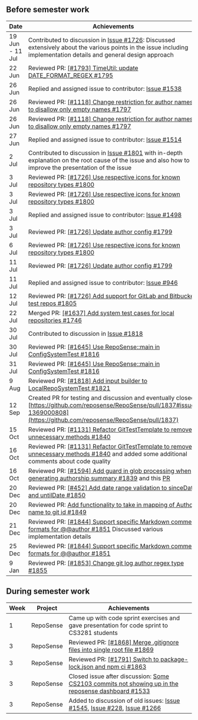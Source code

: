 ## Before semester work
| Date            | Achievements                                                                                                                                                                                                                                                             |
|-----------------|--------------------------------------------------------------------------------------------------------------------------------------------------------------------------------------------------------------------------------------------------------------------------|
| 19 Jun - 11 Jul | Contributed to discussion in [Issue #1726](https://github.com/reposense/RepoSense/issues/1726): Discussed extensively about the various points in the issue including implementation details and general design approach                                                 |
| 22 Jun          | Reviewed PR: [[#1793] TimeUtil: update DATE_FORMAT_REGEX #1795](https://github.com/reposense/RepoSense/pull/1795#pullrequestreview-1015127402)                                                                                                                           |
| 26 Jun          | Replied and assigned issue to contributor: [Issue #1538](https://github.com/reposense/RepoSense/issues/1538#issuecomment-1166461656)                                                                                                                                     |
| 26 Jun          | Reviewed PR: [[#1118] Change restriction for author names to disallow only empty names #1797](https://github.com/reposense/RepoSense/pull/1797#pullrequestreview-1019396755)                                                                                             |
| 26 Jun          | Reviewed PR: [[#1118] Change restriction for author names to disallow only empty names #1797](https://github.com/reposense/RepoSense/pull/1797#pullrequestreview-1019396755)                                                                                             |
| 27 Jun          | Replied and assigned issue to contributor: [Issue #1514](https://github.com/reposense/RepoSense/issues/1514#issuecomment-1167518510)                                                                                                                                     |
| 2 Jul           | Contributed to discussion in [Issue #1801](https://github.com/reposense/RepoSense/issues/1801) with in-depth explanation on the root cause of the issue and also how to improve the presentation of the issue                                                            |
| 3 Jul           | Reviewed PR: [[#1726] Use respective icons for known repository types #1800](https://github.com/reposense/RepoSense/pull/1800#pullrequestreview-1026778807)                                                                                                              |
| 3 Jul           | Reviewed PR: [[#1726] Use respective icons for known repository types #1800](https://github.com/reposense/RepoSense/pull/1800#pullrequestreview-1026828509)                                                                                                              |
| 3 Jul           | Replied and assigned issue to contributor: [Issue #1498](https://github.com/reposense/RepoSense/issues/1498#issuecomment-1173044913)                                                                                                                                     |
| 3 Jul           | Reviewed PR: [[#1726] Update author config #1799](https://github.com/reposense/RepoSense/pull/1799#pullrequestreview-1026862697)                                                                                                                                         |
| 6 Jul           | Reviewed PR: [[#1726] Use respective icons for known repository types #1800](https://github.com/reposense/RepoSense/pull/1800#pullrequestreview-1030305605)                                                                                                              |
| 11 Jul          | Reviewed PR: [[#1726] Update author config #1799](https://github.com/reposense/RepoSense/pull/1799#pullrequestreview-1033655541)                                                                                                                                         |
| 11 Jul          | Replied and assigned issue to contributor: [Issue #946](https://github.com/reposense/RepoSense/issues/946#issuecomment-1180568150)                                                                                                                                       |
| 12 Jul          | Reviewed PR: [[#1726] Add support for GitLab and Bitbucket test repos #1805](https://github.com/reposense/RepoSense/pull/1805#pullrequestreview-1035991015)                                                                                                              | 
| 22 Jul          | Merged PR: [[#1637] Add system test cases for local repositories #1746](https://github.com/reposense/RepoSense/pull/1746)                                                                                                                                                | 
| 30 Jul          | Contributed to discussion in [Issue #1818](https://github.com/reposense/RepoSense/issues/1818#issuecomment-1199816797)                                                                                                                                                   |
| 30 Jul          | Reviewed PR: [[#1645] Use RepoSense::main in ConfigSystemTest #1816](https://github.com/reposense/RepoSense/pull/1816#pullrequestreview-1055881706)                                                                                                                      | 
| 31 Jul          | Reviewed PR: [[#1645] Use RepoSense::main in ConfigSystemTest #1816](https://github.com/reposense/RepoSense/pull/1816#pullrequestreview-1056567202)                                                                                                                      | 
| 9 Aug           | Reviewed PR: [[#1818] Add input builder to LocalRepoSystemTest #1821](https://github.com/reposense/RepoSense/pull/1821#pullrequestreview-1066542196)                                                                                                                     | 
| 12 Sep          | Created PR for testing and discussion and eventually closed: [https://github.com/reposense/RepoSense/pull/1837#issue-1369000808](https://github.com/reposense/RepoSense/pull/1837)                                                                                       |
| 15 Oct          | Reviewed PR: [[#1131] Refactor GitTestTemplate to remove unnecessary methods #1840](https://github.com/reposense/RepoSense/pull/1840#pullrequestreview-1143009207)                                                                                                       | 
| 16 Oct          | Reviewed PR: [[#1131] Refactor GitTestTemplate to remove unnecessary methods #1840](https://github.com/reposense/RepoSense/pull/1840#pullrequestreview-1143302437) and added some additional comments about code quality                                                 | 
| 16 Oct          | Reviewed PR: [[#1594] Add guard in glob processing when generating authorship summary #1839](https://github.com/reposense/RepoSense/pull/1839#pullrequestreview-1143227348) and this [PR](https://github.com/reposense/RepoSense/pull/1839#pullrequestreview-1143309401) | 
| 20 Dec          | Reviewed PR: [[#452] Add date range validation to sinceDate and untilDate #1850](https://github.com/reposense/RepoSense/pull/1850#pullrequestreview-1223114048)                                                                                                          | 
| 20 Dec          | Reviewed PR: [Add functionality to take in mapping of Author name to git id #1849](https://github.com/reposense/RepoSense/pull/1849#issuecomment-1358039411)                                                                                                             | 
| 21 Dec          | Reviewed PR: [[#1844] Support specific Markdown comment formats for @@author #1851](https://github.com/reposense/RepoSense/pull/1851#pullrequestreview-1224777875) Discussed various implementation details                                                              | 
| 25 Dec          | Reviewed PR: [[#1844] Support specific Markdown comment formats for @@author #1851](https://github.com/reposense/RepoSense/pull/1851#pullrequestreview-1229734426)                                                                                                       |
| 9 Jan           | Reviewed PR: [[#1853] Change git log author regex type #1855](https://github.com/reposense/RepoSense/pull/1855#pullrequestreview-1239768733)                                                                                                                             | 

## During semester work
| Week | Project       | Achievements                                                                                                                                                                          |
|------|---------------|---------------------------------------------------------------------------------------------------------------------------------------------------------------------------------------|
| 1    | RepoSense     | Came up with code sprint exercises and gave presentation for code sprint to CS3281 students                                                                                           |
| 3    | RepoSense     | Reviewed PR: [[#1868] Merge .gitignore files into single root file #1869](https://github.com/reposense/RepoSense/pull/1869#pullrequestreview-1267242311)                              |
| 3    | RepoSense     | Reviewed PR: [[#1791] Switch to package-lock.json and npm ci #1863](https://github.com/reposense/RepoSense/pull/1863#pullrequestreview-1267341839)                                    | 
| 3    | RepoSense     | Closed issue after discussion: [Some CS2103 commits not showing up in the reposense dashboard #1533](https://github.com/reposense/RepoSense/issues/1533#issuecomment-1406546891)      | 
| 3    | RepoSense     | Added to discussion of  old issues: [Issue #1545](https://github.com/reposense/RepoSense/issues/1545#issuecomment-1406619801), [Issue #228](https://github.com/reposense/RepoSense/issues/228#issuecomment-1406902106), [Issue #1266](https://github.com/reposense/RepoSense/issues/1266#issuecomment-1407038614) |
